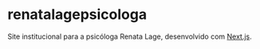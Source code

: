 # renatalagepsicologa

Site institucional para a psicóloga Renata Lage, desenvolvido com [Next.js](https://nextjs.org).